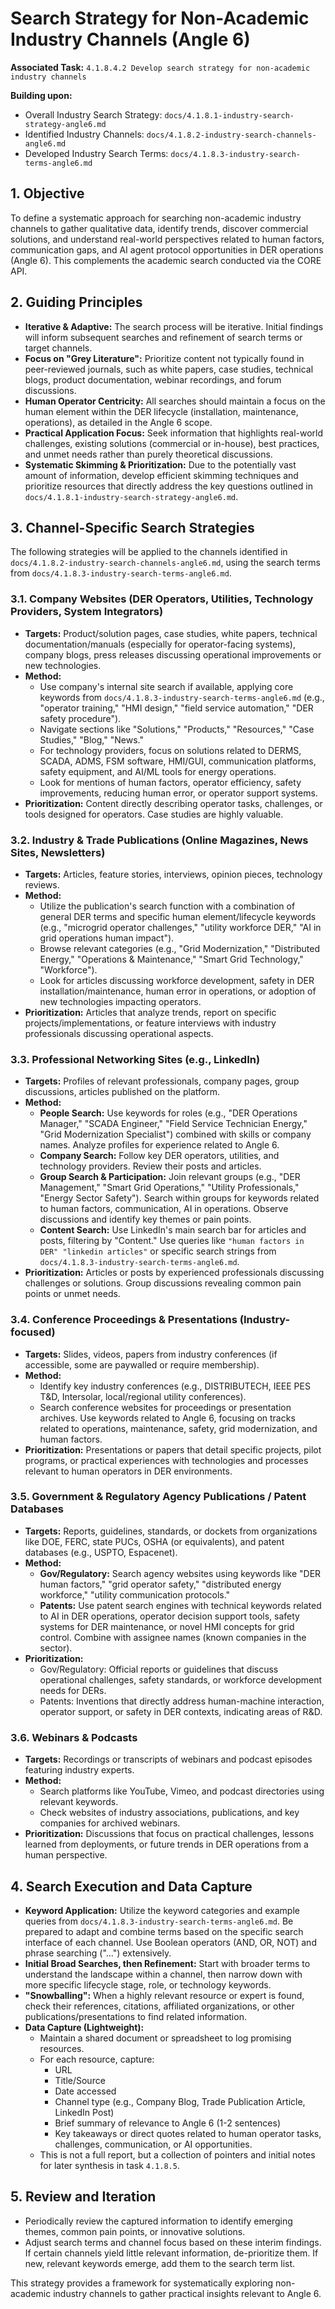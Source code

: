 # Search Strategy for Non-Academic Industry Channels (Angle 6)

**Associated Task:** `4.1.8.4.2 Develop search strategy for non-academic industry channels`

**Building upon:**
*   Overall Industry Search Strategy: `docs/4.1.8.1-industry-search-strategy-angle6.md`
*   Identified Industry Channels: `docs/4.1.8.2-industry-search-channels-angle6.md`
*   Developed Industry Search Terms: `docs/4.1.8.3-industry-search-terms-angle6.md`

## 1. Objective
To define a systematic approach for searching non-academic industry channels to gather qualitative data, identify trends, discover commercial solutions, and understand real-world perspectives related to human factors, communication gaps, and AI agent protocol opportunities in DER operations (Angle 6). This complements the academic search conducted via the CORE API.

## 2. Guiding Principles
*   **Iterative & Adaptive:** The search process will be iterative. Initial findings will inform subsequent searches and refinement of search terms or target channels.
*   **Focus on "Grey Literature":** Prioritize content not typically found in peer-reviewed journals, such as white papers, case studies, technical blogs, product documentation, webinar recordings, and forum discussions.
*   **Human Operator Centricity:** All searches should maintain a focus on the human element within the DER lifecycle (installation, maintenance, operations), as detailed in the Angle 6 scope.
*   **Practical Application Focus:** Seek information that highlights real-world challenges, existing solutions (commercial or in-house), best practices, and unmet needs rather than purely theoretical discussions.
*   **Systematic Skimming & Prioritization:** Due to the potentially vast amount of information, develop efficient skimming techniques and prioritize resources that directly address the key questions outlined in `docs/4.1.8.1-industry-search-strategy-angle6.md`.

## 3. Channel-Specific Search Strategies

The following strategies will be applied to the channels identified in `docs/4.1.8.2-industry-search-channels-angle6.md`, using the search terms from `docs/4.1.8.3-industry-search-terms-angle6.md`.

### 3.1. Company Websites (DER Operators, Utilities, Technology Providers, System Integrators)
*   **Targets:** Product/solution pages, case studies, white papers, technical documentation/manuals (especially for operator-facing systems), company blogs, press releases discussing operational improvements or new technologies.
*   **Method:**
    *   Use company's internal site search if available, applying core keywords from `docs/4.1.8.3-industry-search-terms-angle6.md` (e.g., "operator training," "HMI design," "field service automation," "DER safety procedure").
    *   Navigate sections like "Solutions," "Products," "Resources," "Case Studies," "Blog," "News."
    *   For technology providers, focus on solutions related to DERMS, SCADA, ADMS, FSM software, HMI/GUI, communication platforms, safety equipment, and AI/ML tools for energy operations.
    *   Look for mentions of human factors, operator efficiency, safety improvements, reducing human error, or operator support systems.
*   **Prioritization:** Content directly describing operator tasks, challenges, or tools designed for operators. Case studies are highly valuable.

### 3.2. Industry & Trade Publications (Online Magazines, News Sites, Newsletters)
*   **Targets:** Articles, feature stories, interviews, opinion pieces, technology reviews.
*   **Method:**
    *   Utilize the publication's search function with a combination of general DER terms and specific human element/lifecycle keywords (e.g., "microgrid operator challenges," "utility workforce DER," "AI in grid operations human impact").
    *   Browse relevant categories (e.g., "Grid Modernization," "Distributed Energy," "Operations & Maintenance," "Smart Grid Technology," "Workforce").
    *   Look for articles discussing workforce development, safety in DER installation/maintenance, human error in operations, or adoption of new technologies impacting operators.
*   **Prioritization:** Articles that analyze trends, report on specific projects/implementations, or feature interviews with industry professionals discussing operational aspects.

### 3.3. Professional Networking Sites (e.g., LinkedIn)
*   **Targets:** Profiles of relevant professionals, company pages, group discussions, articles published on the platform.
*   **Method:**
    *   **People Search:** Use keywords for roles (e.g., "DER Operations Manager," "SCADA Engineer," "Field Service Technician Energy," "Grid Modernization Specialist") combined with skills or company names. Analyze profiles for experience related to Angle 6.
    *   **Company Search:** Follow key DER operators, utilities, and technology providers. Review their posts and articles.
    *   **Group Search & Participation:** Join relevant groups (e.g., "DER Management," "Smart Grid Operations," "Utility Professionals," "Energy Sector Safety"). Search within groups for keywords related to human factors, communication, AI in operations. Observe discussions and identify key themes or pain points.
    *   **Content Search:** Use LinkedIn's main search bar for articles and posts, filtering by "Content." Use queries like `"human factors in DER" "linkedin articles"` or specific search strings from `docs/4.1.8.3-industry-search-terms-angle6.md`.
*   **Prioritization:** Articles or posts by experienced professionals discussing challenges or solutions. Group discussions revealing common pain points or unmet needs.

### 3.4. Conference Proceedings & Presentations (Industry-focused)
*   **Targets:** Slides, videos, papers from industry conferences (if accessible, some are paywalled or require membership).
*   **Method:**
    *   Identify key industry conferences (e.g., DISTRIBUTECH, IEEE PES T&D, Intersolar, local/regional utility conferences).
    *   Search conference websites for proceedings or presentation archives. Use keywords related to Angle 6, focusing on tracks related to operations, maintenance, safety, grid modernization, and human factors.
*   **Prioritization:** Presentations or papers that detail specific projects, pilot programs, or practical experiences with technologies and processes relevant to human operators in DER environments.

### 3.5. Government & Regulatory Agency Publications / Patent Databases
*   **Targets:** Reports, guidelines, standards, or dockets from organizations like DOE, FERC, state PUCs, OSHA (or equivalents), and patent databases (e.g., USPTO, Espacenet).
*   **Method:**
    *   **Gov/Regulatory:** Search agency websites using keywords like "DER human factors," "grid operator safety," "distributed energy workforce," "utility communication protocols."
    *   **Patents:** Use patent search engines with technical keywords related to AI in DER operations, operator decision support tools, safety systems for DER maintenance, or novel HMI concepts for grid control. Combine with assignee names (known companies in the sector).
*   **Prioritization:**
    *   Gov/Regulatory: Official reports or guidelines that discuss operational challenges, safety standards, or workforce development needs for DERs.
    *   Patents: Inventions that directly address human-machine interaction, operator support, or safety in DER contexts, indicating areas of R&D.

### 3.6. Webinars & Podcasts
*   **Targets:** Recordings or transcripts of webinars and podcast episodes featuring industry experts.
*   **Method:**
    *   Search platforms like YouTube, Vimeo, and podcast directories using relevant keywords.
    *   Check websites of industry associations, publications, and key companies for archived webinars.
*   **Prioritization:** Discussions that focus on practical challenges, lessons learned from deployments, or future trends in DER operations from a human perspective.

## 4. Search Execution and Data Capture
*   **Keyword Application:** Utilize the keyword categories and example queries from `docs/4.1.8.3-industry-search-terms-angle6.md`. Be prepared to adapt and combine terms based on the specific search interface of each channel. Use Boolean operators (AND, OR, NOT) and phrase searching ("...") extensively.
*   **Initial Broad Searches, then Refinement:** Start with broader terms to understand the landscape within a channel, then narrow down with more specific lifecycle stage, role, or technology keywords.
*   **"Snowballing":** When a highly relevant resource or expert is found, check their references, citations, affiliated organizations, or other publications/presentations to find related information.
*   **Data Capture (Lightweight):**
    *   Maintain a shared document or spreadsheet to log promising resources.
    *   For each resource, capture:
        *   URL
        *   Title/Source
        *   Date accessed
        *   Channel type (e.g., Company Blog, Trade Publication Article, LinkedIn Post)
        *   Brief summary of relevance to Angle 6 (1-2 sentences)
        *   Key takeaways or direct quotes related to human operator tasks, challenges, communication, or AI opportunities.
    *   This is not a full report, but a collection of pointers and initial notes for later synthesis in task `4.1.8.5`.

## 5. Review and Iteration
*   Periodically review the captured information to identify emerging themes, common pain points, or innovative solutions.
*   Adjust search terms and channel focus based on these interim findings. If certain channels yield little relevant information, de-prioritize them. If new, relevant keywords emerge, add them to the search term list.

This strategy provides a framework for systematically exploring non-academic industry channels to gather practical insights relevant to Angle 6. 